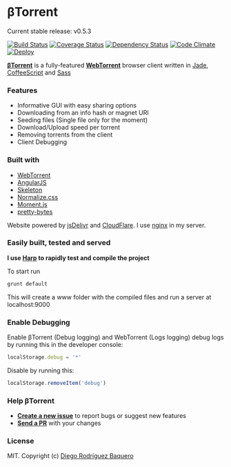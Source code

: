 βTorrent
========

Current stable release: v0.5.3

[![Build Status](https://travis-ci.org/whitef0x0/BTorrent.svg?branch=master)](https://travis-ci.org/whitef0x0/BTorrent)
[![Coverage Status](https://coveralls.io/repos/whitef0x0/BTorrent/badge.svg?branch=master&service=github)](https://coveralls.io/github/whitef0x0/BTorrent?branch=master)
[![Dependency Status](https://gemnasium.com/whitef0x0/BTorrent.svg)](https://gemnasium.com/whitef0x0/BTorrent)
[![Code Climate](https://codeclimate.com/github/whitef0x0/BTorrent/badges/gpa.svg)](https://codeclimate.com/github/whitef0x0/BTorrent)
[![Deploy](https://www.herokucdn.com/deploy/button.png)](https://heroku.com/deploy)

**[βTorrent]** is a fully-featured **[WebTorrent]** browser client written in [Jade], [CoffeeScript] and [Sass]

### Features
- Informative GUI with easy sharing options
- Downloading from an info hash or magnet URI
- Seeding files (Single file only for the moment)
- Download/Upload speed per torrent
- Removing torrents from the client
- Client Debugging

### Built with
- [WebTorrent]
- [AngularJS]
- [Skeleton]
- [Normalize.css]
- [Moment.js]
- [pretty-bytes]

Website powered by [jsDelivr] and [CloudFlare]. I use [nginx] in my server.

### Easily built, tested and served
**I use [Harp] to rapidly test and compile the project**

To start run 
```bash
grunt default
```
This will create a www folder with the compiled files and run a server at localhost:9000

### Enable Debugging
Enable βTorrent (Debug logging) and WebTorrent (Logs logging) debug logs by running this in the developer console:
```js
localStorage.debug = '*'
```
Disable by running this:
```js
localStorage.removeItem('debug')
```

### Help βTorrent
- **[Create a new issue](https://github.com/DiegoRBaquero/bTorrent/issues/new)** to report bugs or suggest new features
- **[Send a PR](https://github.com/DiegoRBaquero/BTorrent/pull/new/master)** with your changes

### License
MIT. Copyright (c) [Diego Rodríguez Baquero](http://diegorbaquero.com)

[βTorrent]: https://btorrent.xyz
[WebTorrent]: https://webtorrent.io
[AngularJS]: https://angularjs.org/
[Skeleton]: http://getskeleton.com/
[Normalize.css]: https://necolas.github.io/normalize.css/
[Moment.js]: http://momentjs.com/
[pretty-bytes]: https://github.com/sindresorhus/pretty-bytes
[Jade]: http://jade-lang.com/
[CoffeeScript]: http://coffeescript.org/
[Sass]: http://sass-lang.com/
[Harp]: http://harpjs.com/
[jsDelivr]: https://www.jsdelivr.com/
[CloudFlare]: https://www.cloudflare.com/
[nginx]: http://nginx.org/

